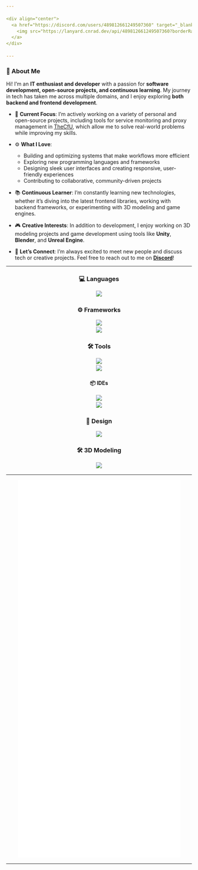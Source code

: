 ```yaml
---

<div align="center">
  <a href="https://discord.com/users/489812661249507360" target="_blank">
    <img src="https://lanyard.cnrad.dev/api/489812661249507360?borderRadius=5px&animated=true&bg=273849&showDisplayName=true&animatedDecoration=true&hideSpotify=true&borderRadius=40px&idleMessage=AFK%20for%20a%20bit,%20but%20always%20happy%20to%20connect!" alt="Discord Status">
  </a>
</div>

---
```


### 👋 About Me
Hi! I’m an **IT enthusiast and developer** with a passion for **software development, open-source projects, and continuous learning**. My journey in tech has taken me across multiple domains, and I enjoy exploring **both backend and frontend development**.

- 🌟 **Current Focus**: I’m actively working on a variety of personal and open-source projects, including tools for service monitoring and proxy management in [TheCfU](https://github.com/thecfu), which allow me to solve real-world problems while improving my skills.
  
- ⚙️ **What I Love**:  
  - Building and optimizing systems that make workflows more efficient  
  - Exploring new programming languages and frameworks  
  - Designing sleek user interfaces and creating responsive, user-friendly experiences  
  - Contributing to collaborative, community-driven projects  

- 📚 **Continuous Learner**: I’m constantly learning new technologies, whether it’s diving into the latest frontend libraries, working with backend frameworks, or experimenting with 3D modeling and game engines.

- 🎮 **Creative Interests**: In addition to development, I enjoy working on 3D modeling projects and game development using tools like **Unity**, **Blender**, and **Unreal Engine**.

- 💬 **Let’s Connect**: I’m always excited to meet new people and discuss tech or creative projects. Feel free to reach out to me on **[Discord](https://discord.com/users/489812661249507360)**!

---

<h3 align="center" style="font-weight: bold;">💻 Languages</h3>
<div align="center">
  <img src="https://go-skill-icons.vercel.app/api/icons?title=true&perline=5&i=py,js,nodejs,html,go,java,kotlin,bash,css,php">
</div>

<h3 align="center" style="font-weight: bold;">⚙️ Frameworks</h3>
<div align="center">
  <img src="https://go-skill-icons.vercel.app/api/icons?title=true&i=react,next,kubernetes,fastapi">
  <br>
  <img src="https://go-skill-icons.vercel.app/api/icons?title=true&i=discordjs,materialui,prisma">
</div>

<h3 align="center" style="font-weight: bold;">🛠 Tools</h3>
<div align="center">
  <img src="https://go-skill-icons.vercel.app/api/icons?title=true&perline=7&i=git,gitea,github,githubactions,docker,discord,arduino,mongodb,mysql,postgres,vercel,cloudflare,codepen,grafana,prometheus,bitbucket,openstack,terraform,notion,obsidian,stackoverflow">
  <br>
  <img src="https://go-skill-icons.vercel.app/api/icons?title=true&perline=7&i=chatgpt,jira,mermaid,vite">
</div>

<h4 align="center" style="font-weight: bold;">📦 IDEs</h4>
<div align="center">
  <img src="https://go-skill-icons.vercel.app/api/icons?title=true&perline=4&i=androidstudio,eclipse,idea,vscode">
  <br>
  <img src="https://go-skill-icons.vercel.app/api/icons?title=true&perline=4&i=visualstudio,pycharm,webstorm,goland">
</div>

<h3 align="center" style="font-weight: bold;">🎨 Design</h3>
<div align="center">
  <img src="https://go-skill-icons.vercel.app/api/icons?title=true&i=photoshop,tailwind,figma,filmora">
</div>

<h3 align="center" style="font-weight: bold;">🛠 3D Modeling</h3>
<div align="center">
  <img src="https://go-skill-icons.vercel.app/api/icons?title=true&i=unity,blender,unrealengine">
</div>

---

<div align="center">
  <picture>
  <img src="/github-metrics.svg" alt="Metrics">
</picture>
</div>

---
